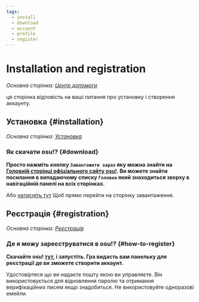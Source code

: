 ```yaml
---
tags:
  - install
  - download
  - account
  - profile
  - register
---
```


# Installation and registration

*Основна сторінка: [Центр допомоги](/wiki/Help_centre)*

ця сторінка відповість на ваші питання про установку і створення аккаунту.

## Установка {#installation}

*Основна сторінка: [Установка](/wiki/Client/Installation)*

### Як скачати osu!? {#download}

**Просто нажміть кнопку `Завантажити зараз` яку можна знайти на [Головній сторінці офіціального сайту osu!](https://osu.ppy.sh/home). Ви можете знайти посилання в випадаючому списку `Головна` який знаходиться зверху в навігаційній панелі на всіх сторінках.**

Або [натисніть тут](https://osu.ppy.sh/home/download) Щоб прямо перейти на сторінку завантаження.

## Реєстрація {#registration}

*Основна сторінка: [Реєстрація](/wiki/Registration)*

### Де я можу зареєструватися в osu!? {#how-to-register}

**Скачайте osu! [тут](https://osu.ppy.sh/home/download), і запустіть. Гра видасть вам панельку для реєстрації де ви зможете створити аккаунт.**

Удостовіртеся що ви надаєте пошту якою ви управляєте. Він використовується для відновлення паролю та отримання верифікаційних писем якщо знадобиться. Не використовуйте одноразові емейли.
